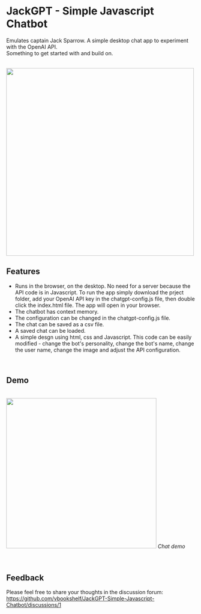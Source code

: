 # JackGPT - Simple Javascript Chatbot
Emulates captain Jack Sparrow. A simple desktop chat app to experiment with the OpenAI API.<br>
Something to get started with and build on.

<br>
<img src="https://github.com/vbookshelf/Maiya-ChatGPT-Experiments/blob/main/images/app-screenshot2.png" width="500"></img>
<i></i>
<br>

## Features

- Runs in the browser, on the desktop. No need for a server because the API code is in Javascript. To run the app simply download the prject folder, add your OpenAI API key in the chatgpt-config.js file, then double click the index.html file. The app will open in your browser.
- The chatbot has context memory.
- The configuration can be changed in the chatgpt-config.js file.
- The chat can be saved as a csv file.
- A saved chat can be loaded.
- A simple desgn using html, css and Javascript. This code can be easily modified - change the bot's personality, change the bot's name, change the user name, change the image and adjust the API configuration.

<br>

## Demo

<br>
<img src="https://github.com/vbookshelf/Maiya-ChatGPT-Experiments/blob/main/images/app-demo.gif" height="400"></img>
<i>Chat demo</i><br>
<br>

<br>

## Feedback

Please feel free to share your thoughts in the discussion forum:<br>
https://github.com/vbookshelf/JackGPT-Simple-Javascript-Chatbot/discussions/1

<br>
